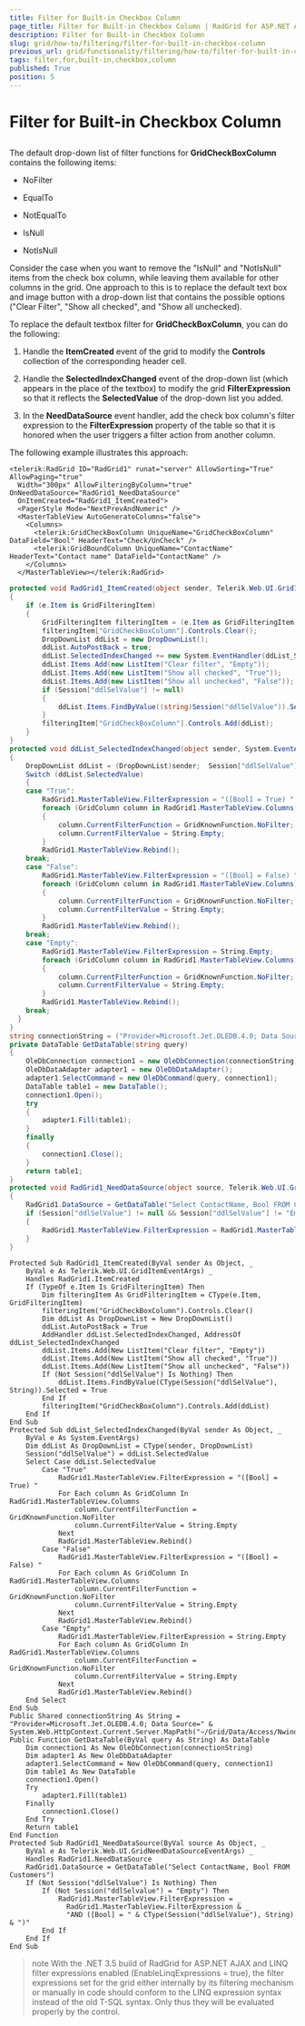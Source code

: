 ```yaml
---
title: Filter for Built-in Checkbox Column
page_title: Filter for Built-in Checkbox Column | RadGrid for ASP.NET AJAX Documentation
description: Filter for Built-in Checkbox Column
slug: grid/how-to/filtering/filter-for-built-in-checkbox-column
previous_url: grid/functionality/filtering/how-to/filter-for-built-in-checkbox-column
tags: filter,for,built-in,checkbox,column
published: True
position: 5
---
```


# Filter for Built-in Checkbox Column



##

The default drop-down list of filter functions for **GridCheckBoxColumn** contains the following items:

* NoFilter

* EqualTo

* NotEqualTo

* IsNull

* NotIsNull

Consider the case when you want to remove the "IsNull" and "NotIsNull" items from the check box column, while leaving them available for other columns in the grid. One approach to this is to replace the default text box and image button with a drop-down list that contains the possible options ("Clear Filter", "Show all checked", and "Show all unchecked).

To replace the default textbox filter for **GridCheckBoxColumn**, you can do the following:

1. Handle the **ItemCreated** event of the grid to modify the **Controls** collection of the corresponding header cell.

1. Handle the **SelectedIndexChanged** event of the drop-down list (which appears in the place of the textbox) to modify the grid **FilterExpression** so that it reflects the **SelectedValue** of the drop-down list you added.

1. In the **NeedDataSource** event handler, add the check box column's filter expression to the **FilterExpression** property of the table so that it is honored when the user triggers a filter action from another column.

The following example illustrates this approach:



````ASP.NET
<telerik:RadGrid ID="RadGrid1" runat="server" AllowSorting="True" AllowPaging="true"
  Width="300px" AllowFilteringByColumn="true" OnNeedDataSource="RadGrid1_NeedDataSource"
  OnItemCreated="RadGrid1_ItemCreated">
  <PagerStyle Mode="NextPrevAndNumeric" />
  <MasterTableView AutoGenerateColumns="false">
    <Columns>
      <telerik:GridCheckBoxColumn UniqueName="GridCheckBoxColumn" DataField="Bool" HeaderText="Check/UnCheck" />
      <telerik:GridBoundColumn UniqueName="ContactName" HeaderText="Contact name" DataField="ContactName" />
    </Columns>
  </MasterTableView></telerik:RadGrid>
````
````C#
protected void RadGrid1_ItemCreated(object sender, Telerik.Web.UI.GridItemEventArgs e)
{
    if (e.Item is GridFilteringItem)
    {
        GridFilteringItem filteringItem = (e.Item as GridFilteringItem);
        filteringItem["GridCheckBoxColumn"].Controls.Clear();
        DropDownList ddList = new DropDownList();
        ddList.AutoPostBack = true;
        ddList.SelectedIndexChanged += new System.EventHandler(ddList_SelectedIndexChanged);
        ddList.Items.Add(new ListItem("Clear filter", "Empty"));
        ddList.Items.Add(new ListItem("Show all checked", "True"));
        ddList.Items.Add(new ListItem("Show all unchecked", "False"));
        if (Session["ddlSelValue"] != null)
        {
            ddList.Items.FindByValue((string)Session("ddlSelValue")).Selected = true;
        }
        filteringItem["GridCheckBoxColumn"].Controls.Add(ddList);
    }
}
protected void ddList_SelectedIndexChanged(object sender, System.EventArgs e)
{
    DropDownList ddList = (DropDownList)sender;  Session["ddlSelValue"] = ddList.SelectedValue;
    Switch (ddList.SelectedValue)  
    {
    case "True":
        RadGrid1.MasterTableView.FilterExpression = "([Bool] = True) ";
        foreach (GridColumn column in RadGrid1.MasterTableView.Columns)      
        {         
            column.CurrentFilterFunction = GridKnownFunction.NoFilter;         
            column.CurrentFilterValue = String.Empty;      
        }      
        RadGrid1.MasterTableView.Rebind();      
    break;
    case "False":    
        RadGrid1.MasterTableView.FilterExpression = "([Bool] = False) ";    
        foreach (GridColumn column in RadGrid1.MasterTableView.Columns)    
        {       
            column.CurrentFilterFunction = GridKnownFunction.NoFilter;    
            column.CurrentFilterValue = String.Empty;   
        }     
        RadGrid1.MasterTableView.Rebind();
    break;
    case "Empty":  
        RadGrid1.MasterTableView.FilterExpression = String.Empty;
        foreach (GridColumn column in RadGrid1.MasterTableView.Columns)  
        {     
            column.CurrentFilterFunction = GridKnownFunction.NoFilter;    
            column.CurrentFilterValue = String.Empty;      
        }   
        RadGrid1.MasterTableView.Rebind();     
    break;
  }
}
string connectionString = ("Provider=Microsoft.Jet.OLEDB.4.0; Data Source=" + System.Web.HttpContext.Current.Server.MapPath("~/App_Data/Nwind.mdb"));
private DataTable GetDataTable(string query)
{
    OleDbConnection connection1 = new OleDbConnection(connectionString);
    OleDbDataAdapter adapter1 = new OleDbDataAdapter();
    adapter1.SelectCommand = new OleDbCommand(query, connection1);
    DataTable table1 = new DataTable();
    connection1.Open();
    try
    {
        adapter1.Fill(table1);
    }
    finally
    {
        connection1.Close();
    }
    return table1;
}
protected void RadGrid1_NeedDataSource(object source, Telerik.Web.UI.GridNeedDataSourceEventArgs e)
{
    RadGrid1.DataSource = GetDataTable("Select ContactName, Bool FROM Customers");
    if (Session["ddlSelValue"] != null && Session["ddlSelValue"] != "Empty")
    {
        RadGrid1.MasterTableView.FilterExpression = RadGrid1.MasterTableView.FilterExpression + "AND ([Bool] = " + (string)Session("ddlSelValue") + ")";
    }
}

````
````VB
Protected Sub RadGrid1_ItemCreated(ByVal sender As Object, _
    ByVal e As Telerik.Web.UI.GridItemEventArgs) _
    Handles RadGrid1.ItemCreated
    If (TypeOf e.Item Is GridFilteringItem) Then
        Dim filteringItem As GridFilteringItem = CType(e.Item, GridFilteringItem)
        filteringItem("GridCheckBoxColumn").Controls.Clear()
        Dim ddList As DropDownList = New DropDownList()
        ddList.AutoPostBack = True
        AddHandler ddList.SelectedIndexChanged, AddressOf ddList_SelectedIndexChanged
        ddList.Items.Add(New ListItem("Clear filter", "Empty"))
        ddList.Items.Add(New ListItem("Show all checked", "True"))
        ddList.Items.Add(New ListItem("Show all unchecked", "False"))
        If (Not Session("ddlSelValue") Is Nothing) Then
            ddList.Items.FindByValue(CType(Session("ddlSelValue"), String)).Selected = True
        End If
        filteringItem("GridCheckBoxColumn").Controls.Add(ddList)
    End If
End Sub
Protected Sub ddList_SelectedIndexChanged(ByVal sender As Object, _
    ByVal e As System.EventArgs)
    Dim ddList As DropDownList = CType(sender, DropDownList)
    Session("ddlSelValue") = ddList.SelectedValue
    Select Case ddList.SelectedValue
        Case "True"
            RadGrid1.MasterTableView.FilterExpression = "([Bool] = True) "
            For Each column As GridColumn In RadGrid1.MasterTableView.Columns
                column.CurrentFilterFunction = GridKnownFunction.NoFilter
                column.CurrentFilterValue = String.Empty
            Next
            RadGrid1.MasterTableView.Rebind()
        Case "False"
            RadGrid1.MasterTableView.FilterExpression = "([Bool] = False) "
            For Each column As GridColumn In RadGrid1.MasterTableView.Columns
                column.CurrentFilterFunction = GridKnownFunction.NoFilter
                column.CurrentFilterValue = String.Empty
            Next
            RadGrid1.MasterTableView.Rebind()
        Case "Empty"
            RadGrid1.MasterTableView.FilterExpression = String.Empty
            For Each column As GridColumn In RadGrid1.MasterTableView.Columns
                column.CurrentFilterFunction = GridKnownFunction.NoFilter
                column.CurrentFilterValue = String.Empty
            Next
            RadGrid1.MasterTableView.Rebind()
    End Select
End Sub
Public Shared connectionString As String = "Provider=Microsoft.Jet.OLEDB.4.0; Data Source=" & System.Web.HttpContext.Current.Server.MapPath("~/Grid/Data/Access/Nwind.mdb")
Public Function GetDataTable(ByVal query As String) As DataTable
    Dim connection1 As New OleDbConnection(connectionString)
    Dim adapter1 As New OleDbDataAdapter
    adapter1.SelectCommand = New OleDbCommand(query, connection1)
    Dim table1 As New DataTable
    connection1.Open()
    Try
        adapter1.Fill(table1)
    Finally
        connection1.Close()
    End Try
    Return table1
End Function
Protected Sub RadGrid1_NeedDataSource(ByVal source As Object, _
    ByVal e As Telerik.Web.UI.GridNeedDataSourceEventArgs) _
    Handles RadGrid1.NeedDataSource
    RadGrid1.DataSource = GetDataTable("Select ContactName, Bool FROM Customers")
    If (Not Session("ddlSelValue") Is Nothing) Then
        If (Not Session("ddlSelvalue") = "Empty") Then
            RadGrid1.MasterTableView.FilterExpression = _
              RadGrid1.MasterTableView.FilterExpression & _
              "AND ([Bool] = " & CType(Session("ddlSelValue"), String) & ")"
        End If
    End If
End Sub
````


>note With the .NET 3.5 build of RadGrid for ASP.NET AJAX and LINQ filter expressions enabled (EnableLinqExpressions = true), the filter expressions set for the grid either internally by its filtering mechanism or manually in code should conform to the LINQ expression syntax instead of the old T-SQL syntax. Only thus they will be evaluated properly by the control.
>

